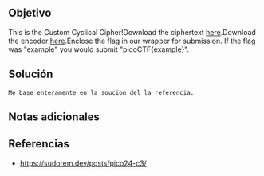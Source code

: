 ## Objetivo
This is the Custom Cyclical Cipher!Download the ciphertext [here](https://artifacts.picoctf.net/c_titan/47/ciphertext).Download the encoder [here](https://artifacts.picoctf.net/c_titan/47/convert.py).Enclose the flag in our wrapper for submission. If the flag was "example" you would submit "picoCTF{example}".
## Solución
```
Me base enteramente en la soucion del la referencia.
```
## Notas adicionales
## Referencias
- https://sudorem.dev/posts/pico24-c3/